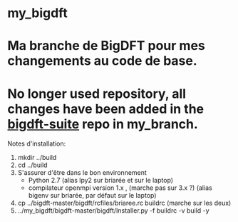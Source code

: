 # my_bigdft

# Ma branche de BigDFT pour mes changements au code de base.
# No longer used repository, all changes have been added in the [bigdft-suite](https://github.com/OMalenfantThuot/bigdft-suite/tree/my_branch) repo in my_branch.

Notes d'installation:

1. mkdir ../build
2. cd ../build
3. S'assurer d'être dans le bon environnement
    - Python 2.7 (alias lpy2 sur briarée et sur le laptop)
    - compilateur openmpi version 1.x , (marche pas sur 3.x ?) (alias bigenv sur briarée, par défaut sur le laptop)
4. cp ../bigdft-master/bigdft/rcfiles/briaree.rc buildrc (marche sur les deux)
5. ../my_bigdft/bigdft-master/bigdft/Installer.py -f buildrc -v build -y
